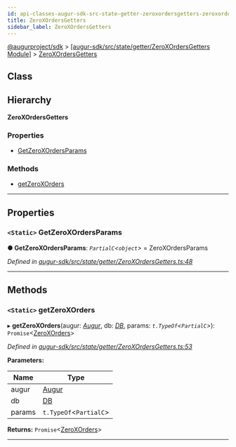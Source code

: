 ```yaml
---
id: api-classes-augur-sdk-src-state-getter-zeroxordersgetters-zeroxordersgetters
title: ZeroXOrdersGetters
sidebar_label: ZeroXOrdersGetters
---
```


[@augurproject/sdk](api-readme.md) > [[augur-sdk/src/state/getter/ZeroXOrdersGetters Module]](api-modules-augur-sdk-src-state-getter-zeroxordersgetters-module.md) > [ZeroXOrdersGetters](api-classes-augur-sdk-src-state-getter-zeroxordersgetters-zeroxordersgetters.md)

## Class

## Hierarchy

**ZeroXOrdersGetters**

### Properties

* [GetZeroXOrdersParams](api-classes-augur-sdk-src-state-getter-zeroxordersgetters-zeroxordersgetters.md#getzeroxordersparams)

### Methods

* [getZeroXOrders](api-classes-augur-sdk-src-state-getter-zeroxordersgetters-zeroxordersgetters.md#getzeroxorders)

---

## Properties

<a id="getzeroxordersparams"></a>

### `<Static>` GetZeroXOrdersParams

**● GetZeroXOrdersParams**: *`PartialC`<`object`>* =  ZeroXOrdersParams

*Defined in [augur-sdk/src/state/getter/ZeroXOrdersGetters.ts:48](https://github.com/AugurProject/augur/blob/0787bf1a23/packages/augur-sdk/src/state/getter/ZeroXOrdersGetters.ts#L48)*

___

## Methods

<a id="getzeroxorders"></a>

### `<Static>` getZeroXOrders

▸ **getZeroXOrders**(augur: *[Augur](api-classes-augur-sdk-src-augur-augur.md)*, db: *[DB](api-classes-augur-sdk-src-state-db-db-db.md)*, params: *`t.TypeOf`<`PartialC`>*): `Promise`<[ZeroXOrders](api-interfaces-augur-sdk-src-state-getter-zeroxordersgetters-zeroxorders.md)>

*Defined in [augur-sdk/src/state/getter/ZeroXOrdersGetters.ts:53](https://github.com/AugurProject/augur/blob/0787bf1a23/packages/augur-sdk/src/state/getter/ZeroXOrdersGetters.ts#L53)*

**Parameters:**

| Name | Type |
| ------ | ------ |
| augur | [Augur](api-classes-augur-sdk-src-augur-augur.md) |
| db | [DB](api-classes-augur-sdk-src-state-db-db-db.md) |
| params | `t.TypeOf`<`PartialC`> |

**Returns:** `Promise`<[ZeroXOrders](api-interfaces-augur-sdk-src-state-getter-zeroxordersgetters-zeroxorders.md)>

___

